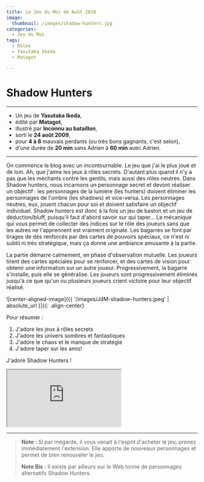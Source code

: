 ```yaml
---
title: Le Jeu du Moi de Août 2018
image: 
  thumbnail: /images/shadow-hunters.jpg
categories:
  - Jeu du Moi
tags:
  - Rôles
  - Yasutaka Ikeda  
  - Matagot

---
```


# Shadow Hunters

---

- Un jeu de **Yasutaka Ikeda**,
- édité par **Matagot**,
- illustré par **Inconnu au bataillon**,
- sorti le **24 août 2009**,
- pour **4 à 8** mauvais perdants (ou très bons gagnants, c'est selon),
- d'une durée de **20 min** sans Adrien à **60 min** avec Adrien. 

---

On commence le blog avec un incontournable. Le jeu que j'ai le plus joué et de loin.
Ah, que j'aime les jeux à rôles secrets. D'autant plus quand il n'y a pas que les méchants contre les gentils, mais aussi des rôles neutres. Dans Shadow hunters, nous incarnons un personnage secret et devont réaliser un objectif : les personnages de la lumière (les hunters) doivent éliminer les personnages de l'ombre (les shadows) et vice-versa. Les personnages neutres, eux, jouent chacun pour soi et doivent satisfaire un objectif individuel. Shadow hunters est donc à la fois un jeu de baston et un jeu de déduction/bluff, puisqu'il faut d'abord savoir sur qui taper...
La mécanique qui vous permet de collecter des indices sur le rôle des joueurs sans que les autres ne l'apprennent est vraiment originale. Les bagarres se font par tirages de dés renforcés par des cartes de pouvoirs spéciaux, ce n'est ni subtil ni très stratégique, mais ça donne une ambiance amusante à la partie.

La partie démarre calmement, en phase d'observation mutuelle. Les joueurs tirent des cartes spéciales pour se renforcer, et des cartes de vision pour obtenir une information sur un autre joueur. Progressivement, la bagarre s'installe, puis elle se généralise. Les joueurs sont progressivement éliminés jusqu'à ce que qu'un ou plusieurs joueurs crient victoire pour leur objectif réalisé.

![center-aligned-image]({{ '/images/JdM-shadow-hunters.jpeg' | absolute_url }}){: .align-center}

Pour résumer :

1. J'adore les jeux à rôles secrets
2. J'adore les univers sombres et fantastiques
3. J'adore le chaos et le manque de stratégie
4. J'adore taper sur les amis!

J'adore Shadow Hunters !

<div class="responsive-embed responsive-embed-16by9">
  <iframe class="responsive-embed-item" src="https://www.youtube.com/embed/TDBay-R054w"></iframe>
</div>

---

> **Note :** Si par mégarde, il vous venait à l'esprit d'acheter le jeu, prenez immédiatement l'extension. Elle apporte de nouveaux personnages et permet de bien renouveler le jeu. 
> 
> **Note Bis :** Il existe par ailleurs sur le Web tonne de personnages alternatifs Shadow Hunters.
